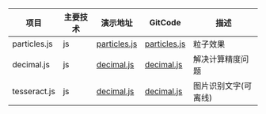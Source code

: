 | 项目         | 主要技术 | 演示地址                                                | GitCode                                                      | 描述                  |
| ------------ | -------- | ------------------------------------------------------- | ------------------------------------------------------------ | --------------------- |
| particles.js | js | [particles.js](https://marcbruederlin.github.io/particles.js/) | [particles.js](https://marcbruederlin.github.io/particles.js/) | 粒子效果 |
| decimal.js | js | [decimal.js](https://mikemcl.github.io/decimal.js/#) | [decimal.js](https://mikemcl.github.io/decimal.js/#) | 解决计算精度问题 |
| tesseract.js | js | [decimal.js](https://blog.csdn.net/god_sword_/article/details/131862382) | [decimal.js](https://blog.csdn.net/god_sword_/article/details/131862382) | 图片识别文字(可离线) |

